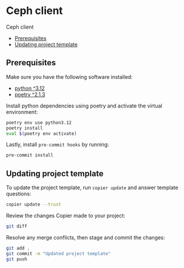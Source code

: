 # Ceph client

Ceph client

- [Prerequisites](#prerequisites)
- [Updating project template](#updating-project-template)

## Prerequisites

Make sure you have the following software installed:

- [python ^3.12](https://www.python.org/downloads/)
- [poetry ^2.1.3](https://python-poetry.org/docs/#installation)

Install python dependencies using poetry and activate the virtual environment:

```sh
poetry env use python3.12
poetry install
eval $(poetry env activate)
```

Lastly, install `pre-commit hooks` by running:

```sh
pre-commit install
```

## Updating project template

To update the project template, run `copier update` and answer template
questions:

```sh
copier update --trust
```

Review the changes Copier made to your project:

```sh
git diff
```

Resolve any merge conflicts, then stage and commit the changes:

```sh
git add .
git commit -m "Updated project template"
git push
```
